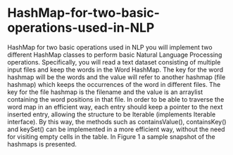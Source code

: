 # HashMap-for-two-basic-operations-used-in-NLP
HashMap for two basic operations used in NLP
you will implement two different HashMap classes to perform basic Natural Language Processing
operations. Specifically, you will read a text dataset consisting of multiple input files and keep the words in the Word
HashMap. The key for the word hashmap will be the words and the value will refer to another hashmap (file hashmap)
which keeps the occurrences of the word in different files. The key for the file hashmap is the filename and the value is
an arraylist containing the word positions in that file. In order to be able to traverse the word map in an efficient way, each
entry should keep a pointer to the next inserted entry, allowing the structure to be Iterable (implements Iterable interface).
By this way, the methods such as containsValue(), containsKey() and keySet() can be implemented in a more efficient
way, without the need for visiting empty cells in the table. In Figure 1 a sample snapshot of the hashmaps is presented.

